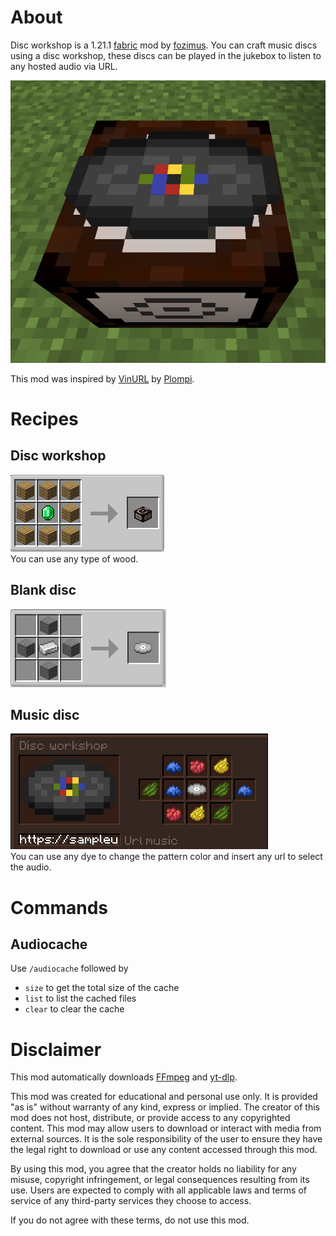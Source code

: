 # About
Disc workshop is a 1.21.1 [fabric](https://fabricmc.net/) mod by [fozimus](https://github.com/Fozimus/).
You can craft music discs using a disc workshop, these discs can be played in the jukebox to listen to any hosted audio via URL.

![Disc workshop](images/disc_workshop.png)

This mod was inspired by [VinURL](https://github.com/Plompi/VinURL) by [Plompi](https://github.com/Plompi).

# Recipes
## Disc workshop
![Discworkshop Recipe](images/disc_workshop_recipe.png)\
You can use any type of wood.

## Blank disc
![Blank Disc Recipe](images/blank_disc_recipe.png)

## Music disc
![Music Disc Recipe](images/music_disc_recipe.png)\
You can use any dye to change the pattern color and insert any url to select the audio.

# Commands

## Audiocache

Use `/audiocache` followed by
* `size` to get the total size of the cache
* `list` to list the cached files
* `clear` to clear the cache

# Disclaimer
This mod automatically downloads [FFmpeg](https://www.ffmpeg.org/) and [yt-dlp](https://github.com/yt-dlp/yt-dlp).

This mod was created for educational and personal use only. It is provided "as is" without warranty of any kind, express or implied. The creator of this mod does not host, distribute, or provide access to any copyrighted content. This mod may allow users to download or interact with media from external sources. It is the sole responsibility of the user to ensure they have the legal right to download or use any content accessed through this mod.

By using this mod, you agree that the creator holds no liability for any misuse, copyright infringement, or legal consequences resulting from its use. Users are expected to comply with all applicable laws and terms of service of any third-party services they choose to access.

If you do not agree with these terms, do not use this mod.
